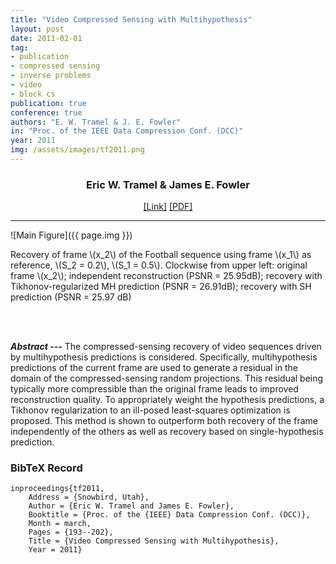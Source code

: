 ```yaml
---
title: "Video Compressed Sensing with Multihypothesis"
layout: post
date: 2011-02-01
tag: 
- publication
- compressed sensing
- inverse problems
- video 
- block cs
publication: true
conference: true
authors: "E. W. Tramel & J. E. Fowler"
in: "Proc. of the IEEE Data Compression Conf. (DCC)"
year: 2011
img: /assets/images/tf2011.png
---
```


<div align="center">
<h3>Eric W. Tramel & James E. Fowler</h3>
<a href="http://ieeexplore.ieee.org/xpl/login.jsp?tp=&arnumber=5749477&url=http%3A%2F%2Fieeexplore.ieee.org%2Fxpls%2Fabs_all.jsp%3Farnumber%3D5749477">[Link]</a>
<a href="http://my.ece.msstate.edu/faculty/fowler/Publications/Papers/TF2011.pdf">[PDF]</a>
</div>

- - -

![Main Figure]({{ page.img }})
<figcaption class="caption">
Recovery of frame \(x_2\) of the Football sequence using frame \(x_1\) as reference, \(S_2 = 0.2\), \(S_1 = 0.5\). Clockwise from upper left: original frame \(x_2\); independent reconstruction (PSNR = 25.95dB); recovery with Tikhonov-regularized MH prediction (PSNR = 26.91dB); recovery with SH prediction (PSNR = 25.97 dB)
</figcaption>

<br><br>

***Abstract ---*** The compressed-sensing recovery of video sequences driven by multihypothesis predictions is considered. Specifically, multihypothesis predictions of the current frame are used to generate a residual in the domain of the compressed-sensing random projections. This residual being typically more compressible than the original frame leads to improved reconstruction quality. To appropriately weight the hypothesis predictions, a Tikhonov regularization to an ill-posed least-squares optimization is proposed. This method is shown to outperform both recovery of the frame independently of the others as well as recovery based on single-hypothesis prediction.

### BibTeX Record
```
inproceedings{tf2011,
    Address = {Snowbird, Utah},
    Author = {Eric W. Tramel and James E. Fowler},
    Booktitle = {Proc. of the {IEEE} Data Compression Conf. (DCC)},
    Month = march,
    Pages = {193--202},
    Title = {Video Compressed Sensing with Multihypothesis},
    Year = 2011}
```
